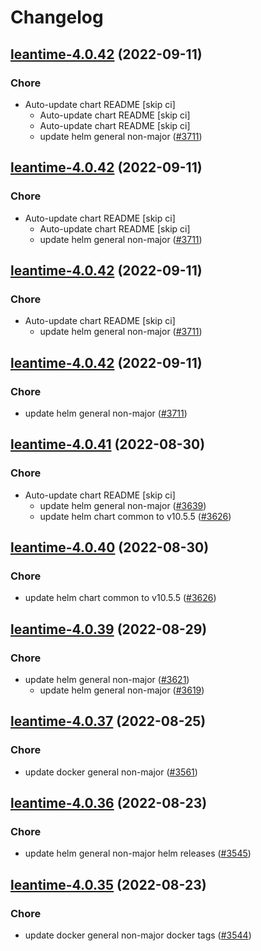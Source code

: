 # Changelog



## [leantime-4.0.42](https://github.com/truecharts/charts/compare/leantime-4.0.41...leantime-4.0.42) (2022-09-11)

### Chore

- Auto-update chart README [skip ci]
  - Auto-update chart README [skip ci]
  - Auto-update chart README [skip ci]
  - update helm general non-major ([#3711](https://github.com/truecharts/charts/issues/3711))




## [leantime-4.0.42](https://github.com/truecharts/charts/compare/leantime-4.0.41...leantime-4.0.42) (2022-09-11)

### Chore

- Auto-update chart README [skip ci]
  - Auto-update chart README [skip ci]
  - update helm general non-major ([#3711](https://github.com/truecharts/charts/issues/3711))




## [leantime-4.0.42](https://github.com/truecharts/charts/compare/leantime-4.0.41...leantime-4.0.42) (2022-09-11)

### Chore

- Auto-update chart README [skip ci]
  - update helm general non-major ([#3711](https://github.com/truecharts/charts/issues/3711))




## [leantime-4.0.42](https://github.com/truecharts/charts/compare/leantime-4.0.41...leantime-4.0.42) (2022-09-11)

### Chore

- update helm general non-major ([#3711](https://github.com/truecharts/charts/issues/3711))




## [leantime-4.0.41](https://github.com/truecharts/charts/compare/leantime-4.0.39...leantime-4.0.41) (2022-08-30)

### Chore

- Auto-update chart README [skip ci]
  - update helm general non-major ([#3639](https://github.com/truecharts/charts/issues/3639))
  - update helm chart common to v10.5.5 ([#3626](https://github.com/truecharts/charts/issues/3626))




## [leantime-4.0.40](https://github.com/truecharts/charts/compare/leantime-4.0.39...leantime-4.0.40) (2022-08-30)

### Chore

- update helm chart common to v10.5.5 ([#3626](https://github.com/truecharts/charts/issues/3626))




## [leantime-4.0.39](https://github.com/truecharts/charts/compare/leantime-4.0.37...leantime-4.0.39) (2022-08-29)

### Chore

- update helm general non-major ([#3621](https://github.com/truecharts/charts/issues/3621))
  - update helm general non-major ([#3619](https://github.com/truecharts/charts/issues/3619))




## [leantime-4.0.37](https://github.com/truecharts/charts/compare/leantime-4.0.36...leantime-4.0.37) (2022-08-25)

### Chore

- update docker general non-major ([#3561](https://github.com/truecharts/charts/issues/3561))




## [leantime-4.0.36](https://github.com/truecharts/charts/compare/leantime-4.0.35...leantime-4.0.36) (2022-08-23)

### Chore

- update helm general non-major helm releases ([#3545](https://github.com/truecharts/charts/issues/3545))




## [leantime-4.0.35](https://github.com/truecharts/charts/compare/leantime-4.0.34...leantime-4.0.35) (2022-08-23)

### Chore

- update docker general non-major docker tags ([#3544](https://github.com/truecharts/charts/issues/3544))
